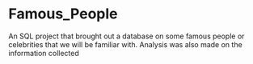 # Famous_People
An SQL project that brought out a database on some famous people or celebrities that we will be familiar with. 
Analysis was also made on the information collected
